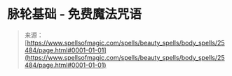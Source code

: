 <!--yml

分类：未分类

日期：2024年06月12日 19:12:27

-->

# 脉轮基础 - 免费魔法咒语

> 来源：[https://www.spellsofmagic.com/spells/beauty_spells/body_spells/25484/page.html#0001-01-01](https://www.spellsofmagic.com/spells/beauty_spells/body_spells/25484/page.html#0001-01-01)
